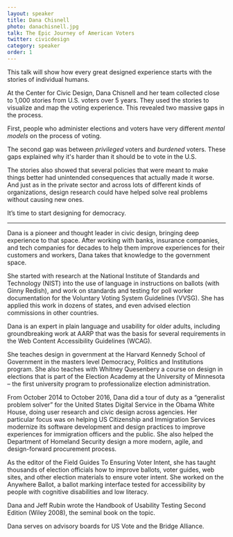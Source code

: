 ```yaml
---
layout: speaker
title: Dana Chisnell
photo: danachisnell.jpg
talk: The Epic Journey of American Voters
twitter: civicdesign
category: speaker
order: 1
---
```


This talk will show how every great designed experience starts with the stories of individual humans.

At the Center for Civic Design, Dana Chisnell and her team collected close to 1,000 stories from U.S. voters over 5 years. They used the stories to visualize and map the voting experience. This revealed two massive gaps in the process. 

First, people who administer elections and voters have very different *mental models* on the process of voting. 

The second gap was between *privileged* voters and *burdened* voters. These gaps explained why it's harder than it should be to vote in the U.S. 

The stories also showed that several policies that were meant to make things better had unintended consequences that actually made it worse. And just as in the private sector and across lots of different kinds of organizations, design research could have helped solve real problems without causing new ones. 

It’s time to start designing for democracy.

---

Dana is a pioneer and thought leader in civic design,  bringing deep experience to that space. After working with banks, insurance companies, and tech companies for decades to help them improve experiences for their customers and workers, Dana takes that knowledge to the government space.

She started with research at the National Institute of Standards and Technology (NIST) into the use of language in instructions on ballots (with Ginny Redish), and work on standards and testing for poll worker documentation for the Voluntary Voting System Guidelines (VVSG). She has applied this work in dozens of states, and even advised election commissions in other countries.

Dana is an expert in plain language and usability for older adults, including groundbreaking work at AARP that was the basis for several requirements in the Web Content Accessibility Guidelines (WCAG).

She teaches design in government at the Harvard Kennedy School of Government in the masters level Democracy, Politics and Institutions program. She also teaches with Whitney Quesenbery a course on design in elections that is part of the Election Academy at the University of Minnesota – the first university program to professionalize election administration.

From October 2014 to October 2016, Dana did a tour of duty as a “generalist problem solver” for the United States Digital Service in the Obama White House, doing user research and civic design across agencies. Her particular focus was on helping US Citizenship and Immigration Services modernize its software development and design practices to improve experiences for immigration officers and the public. She also helped the Department of Homeland Security design a more modern, agile, and design-forward procurement process.

As the editor of the Field Guides To Ensuring Voter Intent, she has taught thousands of election officials how to improve ballots, voter guides, web sites, and other election materials to ensure voter intent. She worked on the Anywhere Ballot, a ballot marking interface tested for accessibility by people with cognitive disabilities and low literacy.

Dana and Jeff Rubin wrote the Handbook of Usability Testing Second Edition (Wiley 2008), the seminal book on the topic.

Dana serves on advisory boards for US Vote and the Bridge Alliance.
